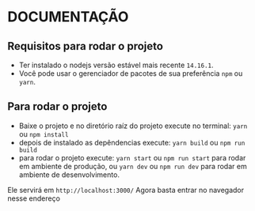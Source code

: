 # DOCUMENTAÇÃO

## Requisitos para rodar o projeto

- Ter instalado o nodejs versão estável mais recente `14.16.1`.
- Você pode usar o gerenciador de pacotes de sua preferência `npm` ou `yarn`.

## Para rodar o projeto

- Baixe o projeto e no diretório raíz do projeto execute no terminal:
  `yarn` ou `npm install`
- depois de instalado as depêndencias execute:
  `yarn build` ou `npm run build`
- para rodar o projeto execute:
  `yarn start` ou `npm run start`
  para rodar em ambiente de produção, ou
  `yarn dev` ou `npm run dev`
  para rodar em ambiente de desenvolvimento.

Ele servirá em `http://localhost:3000/`
Agora basta entrar no navegador nesse endereço
